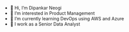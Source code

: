 - 👋 Hi, I’m Dipankar Neogi
- 👀 I’m interested in Product Management
- 🌱 I’m currently learning DevOps using AWS and Azure
- 💞️ I work as a Senior Data Analyst

<!---
dpkneogi/dpkneogi is a ✨ special ✨ repository because its `README.md` (this file) appears on your GitHub profile.
You can click the Preview link to take a look at your changes.
--->
